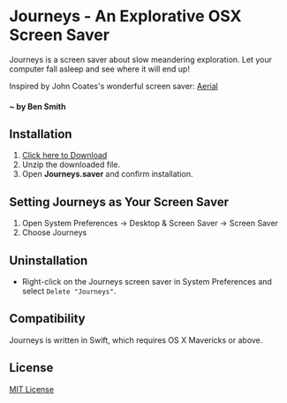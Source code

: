 # Journeys - An Explorative OSX Screen Saver

Journeys is a screen saver about slow meandering exploration. 
Let your computer fall asleep and see where it will end up!

Inspired by John Coates's wonderful screen saver: [Aerial](https://github.com/JohnCoates/Aerial/)

#### ~ by Ben Smith

## Installation
1. [Click here to Download](https://github.com/chippolot/journeys/releases/download/v1.0/Journeys.zip)
2. Unzip the downloaded file.
3. Open **Journeys.saver** and confirm installation.

## Setting Journeys as Your Screen Saver
1. Open System Preferences -> Desktop & Screen Saver -> Screen Saver
2. Choose Journeys

## Uninstallation
* Right-click on the Journeys screen saver in System Preferences and select `Delete "Journeys"`.

## Compatibility
Journeys is written in Swift, which requires OS X Mavericks or above.

## License
[MIT License](https://raw.githubusercontent.com/chippolot/journeys/master/LICENSE)
